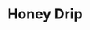 ---
abv: 7.4%
alt:
availability: Keg
bitterness: 
description: A delicious and balanced IPA brewed with local honey from Salisbury, NC.
gravity: 
hops: 
ibu: 45
img: honey-drip.jpg
layout: beer
malt: 
modal-id: honey-drip
title: Honey Drip
on-tap: nope
sourness: 
style: Hazy IPA w/ Honey
---